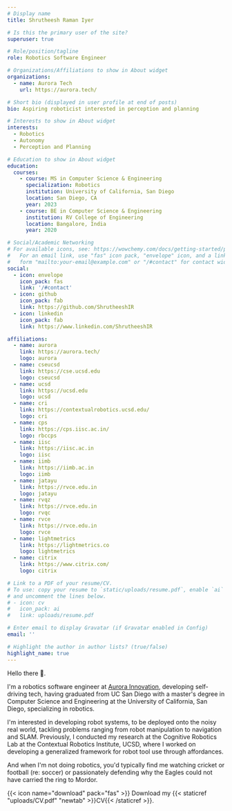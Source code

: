 ```yaml
---
# Display name
title: Shrutheesh Raman Iyer

# Is this the primary user of the site?
superuser: true

# Role/position/tagline
role: Robotics Software Engineer

# Organizations/Affiliations to show in About widget
organizations:
  - name: Aurora Tech
    url: https://aurora.tech/

# Short bio (displayed in user profile at end of posts)
bio: Aspiring roboticist interested in perception and planning

# Interests to show in About widget
interests:
  - Robotics
  - Autonomy
  - Perception and Planning

# Education to show in About widget
education:
  courses:
    - course: MS in Computer Science & Engineering
      specialization: Robotics
      institution: University of California, San Diego
      location: San Diego, CA
      year: 2023
    - course: BE in Computer Science & Engineering
      institution: RV College of Engineering
      location: Bangalore, India
      year: 2020

# Social/Academic Networking
# For available icons, see: https://wowchemy.com/docs/getting-started/page-builder/#icons
#   For an email link, use "fas" icon pack, "envelope" icon, and a link in the
#   form "mailto:your-email@example.com" or "/#contact" for contact widget.
social:
  - icon: envelope
    icon_pack: fas
    link: '/#contact'
  - icon: github
    icon_pack: fab
    link: https://github.com/ShrutheeshIR
  - icon: linkedin
    icon_pack: fab
    link: https://www.linkedin.com/ShrutheeshIR

affiliations:
  - name: aurora
    link: https://aurora.tech/
    logo: aurora
  - name: cseucsd
    link: https://cse.ucsd.edu
    logo: cseucsd
  - name: ucsd
    link: https://ucsd.edu
    logo: ucsd
  - name: cri
    link: https://contextualrobotics.ucsd.edu/
    logo: cri
  - name: cps
    link: https://cps.iisc.ac.in/
    logo: rbccps
  - name: iisc
    link: https://iisc.ac.in
    logo: iisc
  - name: iimb
    link: https://iimb.ac.in
    logo: iimb
  - name: jatayu
    link: https://rvce.edu.in
    logo: jatayu
  - name: rvqz
    link: https://rvce.edu.in
    logo: rvqc
  - name: rvce
    link: https://rvce.edu.in
    logo: rvce
  - name: lightmetrics
    link: https://lightmetrics.co
    logo: lightmetrics
  - name: citrix
    link: https://www.citrix.com/
    logo: citrix

# Link to a PDF of your resume/CV.
# To use: copy your resume to `static/uploads/resume.pdf`, enable `ai` icons in `params.toml`,
# and uncomment the lines below.
# - icon: cv
#   icon_pack: ai
#   link: uploads/resume.pdf

# Enter email to display Gravatar (if Gravatar enabled in Config)
email: ''

# Highlight the author in author lists? (true/false)
highlight_name: true
---
```


 Hello there 👋.

I'm a robotics software engineer at [Aurora Innovation](https://aurora.tech), developing self-driving tech, having graduated from UC San Diego with a master's degree in Computer Science and Engineering at the University of California, San Diego, specializing in robotics.

I'm interested in developing robot systems, to be deployed onto the noisy real world, tackling problems ranging from robot manipulation to navigation and SLAM. Previously, I conducted my research at the Cognitive Robotics Lab at the Contextual Robotics Institute, UCSD, where I worked on developing a generalized framework for robot tool use through affordances.

And when I'm not doing robotics, you'd typically find me watching cricket or football (re: soccer) or passionately defending why the Eagles could not have carried the ring to Mordor. 

{{< icon name="download" pack="fas" >}} Download my {{< staticref "uploads/CV.pdf" "newtab" >}}CV{{< /staticref >}}.